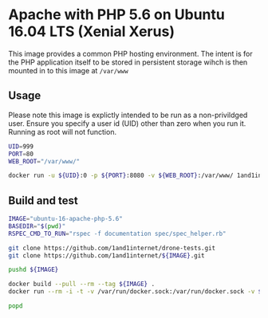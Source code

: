 # Apache with PHP 5.6 on Ubuntu 16.04 LTS (Xenial Xerus)

This image provides a common PHP hosting environment. The intent is for the PHP application itself to be stored in persistent storage wihch is then mounted in to this image at `/var/www`

## Usage

Please note this image is explictly intended to be run as a non-privildged user. Ensure you specify a user id (UID) other than zero when you run it. Running as root will not function.


```bash
UID=999
PORT=80
WEB_ROOT="/var/www/"

docker run -u ${UID}:0 -p ${PORT}:8080 -v ${WEB_ROOT}:/var/www/ 1and1internet/ubuntu-16-apache-php-5.6
```

## Build and test


```bash
IMAGE="ubuntu-16-apache-php-5.6"
BASEDIR="$(pwd)"
RSPEC_CMD_TO_RUN="rspec -f documentation spec/spec_helper.rb"

git clone https://github.com/1and1internet/drone-tests.git
git clone https://github.com/1and1internet/${IMAGE}.git

pushd ${IMAGE}

docker build --pull --rm --tag ${IMAGE} .
docker run --rm -i -t -v /var/run/docker.sock:/var/run/docker.sock -v ${BASEDIR}/drone-tests/:/drone-tests/ -v ${BASEDIR}/${IMAGE}/:/mnt/ -e IMAGE=${IMAGE} 1and1internet/ubuntu-16-rspec ${RSPEC_CMD_TO_RUN}

popd
```
